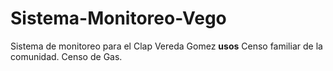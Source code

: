 # Sistema-Monitoreo-Vego
Sistema de monitoreo para el Clap Vereda Gomez
**usos**
Censo familiar de la comunidad.
Censo de Gas.
